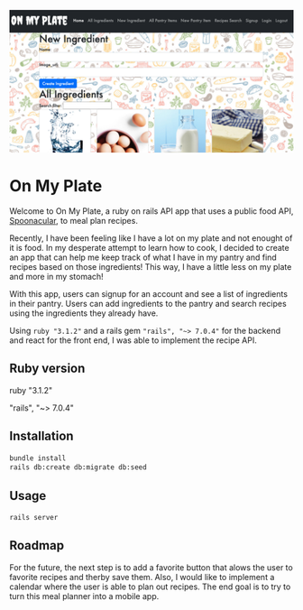 ![screenshot](screenshot.png)

# On My Plate

Welcome to On My Plate, a ruby on rails API app that uses a public food API, [Spoonacular](https://spoonacular.com/), to meal plan recipes.

Recently, I have been feeling like I have a lot on my plate and not enought of it is food. In my desperate attempt to learn how to cook, I decided to create an app that can help me keep track of what I have in my pantry and find recipes based on those ingredients! This way, I have a little less on my plate and more in my stomach!

With this app, users can signup for an account and see a list of ingredients in their pantry. Users can add ingredients to the pantry and search recipes using the ingredients they already have.

Using `ruby "3.1.2"` and a rails gem `"rails", "~> 7.0.4"` for the backend and react for the front end, I was able to implement the recipe API.

## Ruby version

ruby "3.1.2"

"rails", "~> 7.0.4"

## Installation

```bash
bundle install
rails db:create db:migrate db:seed
```

## Usage

```bash
rails server
```

## Roadmap

For the future, the next step is to add a favorite button that alows the user to favorite recipes and therby save them. Also, I would like to implement a calendar where the user is able to plan out recipes. The end goal is to try to turn this meal planner into a mobile app.
